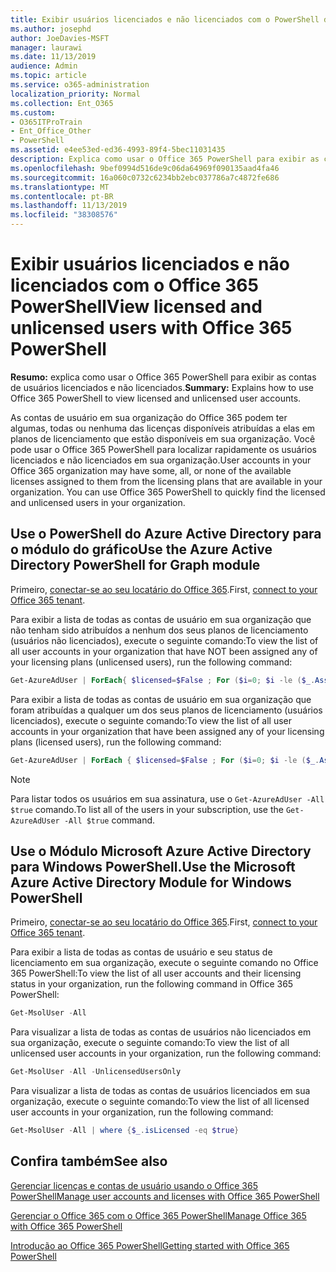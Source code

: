```yaml
---
title: Exibir usuários licenciados e não licenciados com o PowerShell do Office 365
ms.author: josephd
author: JoeDavies-MSFT
manager: laurawi
ms.date: 11/13/2019
audience: Admin
ms.topic: article
ms.service: o365-administration
localization_priority: Normal
ms.collection: Ent_O365
ms.custom:
- O365ITProTrain
- Ent_Office_Other
- PowerShell
ms.assetid: e4ee53ed-ed36-4993-89f4-5bec11031435
description: Explica como usar o Office 365 PowerShell para exibir as contas de usuários licenciados e não licenciados.
ms.openlocfilehash: 9bef0994d516de9c06da64969f090135aad4fa46
ms.sourcegitcommit: 16a060c0732c6234bb2ebc037786a7c4872fe686
ms.translationtype: MT
ms.contentlocale: pt-BR
ms.lasthandoff: 11/13/2019
ms.locfileid: "38308576"
---
```

# <a name="view-licensed-and-unlicensed-users-with-office-365-powershell"></a><span data-ttu-id="73a9c-103">Exibir usuários licenciados e não licenciados com o Office 365 PowerShell</span><span class="sxs-lookup"><span data-stu-id="73a9c-103">View licensed and unlicensed users with Office 365 PowerShell</span></span>

<span data-ttu-id="73a9c-104">**Resumo:** explica como usar o Office 365 PowerShell para exibir as contas de usuários licenciados e não licenciados.</span><span class="sxs-lookup"><span data-stu-id="73a9c-104">**Summary:** Explains how to use Office 365 PowerShell to view licensed and unlicensed user accounts.</span></span>
  
<span data-ttu-id="73a9c-p101">As contas de usuário em sua organização do Office 365 podem ter algumas, todas ou nenhuma das licenças disponíveis atribuídas a elas em planos de licenciamento que estão disponíveis em sua organização. Você pode usar o Office 365 PowerShell para localizar rapidamente os usuários licenciados e não licenciados em sua organização.</span><span class="sxs-lookup"><span data-stu-id="73a9c-p101">User accounts in your Office 365 organization may have some, all, or none of the available licenses assigned to them from the licensing plans that are available in your organization. You can use Office 365 PowerShell to quickly find the licensed and unlicensed users in your organization.</span></span>


## <a name="use-the-azure-active-directory-powershell-for-graph-module"></a><span data-ttu-id="73a9c-107">Use o PowerShell do Azure Active Directory para o módulo do gráfico</span><span class="sxs-lookup"><span data-stu-id="73a9c-107">Use the Azure Active Directory PowerShell for Graph module</span></span>

<span data-ttu-id="73a9c-108">Primeiro, [conectar-se ao seu locatário do Office 365](connect-to-office-365-powershell.md#connect-with-the-azure-active-directory-powershell-for-graph-module).</span><span class="sxs-lookup"><span data-stu-id="73a9c-108">First, [connect to your Office 365 tenant](connect-to-office-365-powershell.md#connect-with-the-azure-active-directory-powershell-for-graph-module).</span></span>
 
<span data-ttu-id="73a9c-109">Para exibir a lista de todas as contas de usuário em sua organização que não tenham sido atribuídos a nenhum dos seus planos de licenciamento (usuários não licenciados), execute o seguinte comando:</span><span class="sxs-lookup"><span data-stu-id="73a9c-109">To view the list of all user accounts in your organization that have NOT been assigned any of your licensing plans (unlicensed users), run the following command:</span></span>
  
```powershell
Get-AzureAdUser | ForEach{ $licensed=$False ; For ($i=0; $i -le ($_.AssignedLicenses | Measure).Count ; $i++) { If( [string]::IsNullOrEmpty(  $_.AssignedLicenses[$i].disabledplans ) -ne $True) { $licensed=$true } } ; If( $licensed -eq $false) { Write-Host $_.UserPrincipalName} }
```

<span data-ttu-id="73a9c-110">Para exibir a lista de todas as contas de usuário em sua organização que foram atribuídas a qualquer um dos seus planos de licenciamento (usuários licenciados), execute o seguinte comando:</span><span class="sxs-lookup"><span data-stu-id="73a9c-110">To view the list of all user accounts in your organization that have been assigned any of your licensing plans (licensed users), run the following command:</span></span>
  
```powershell
Get-AzureAdUser | ForEach { $licensed=$False ; For ($i=0; $i -le ($_.AssignedLicenses | Measure).Count ; $i++) { If( [string]::IsNullOrEmpty(  $_.AssignedLicenses[$i].disabledplans ) -ne $True) { $licensed=$true } } ; If( $licensed -eq $true) { Write-Host $_.UserPrincipalName} }
```
>[!Note]
><span data-ttu-id="73a9c-111">Para listar todos os usuários em sua assinatura, use o `Get-AzureAdUser -All $true` comando.</span><span class="sxs-lookup"><span data-stu-id="73a9c-111">To list all of the users in your subscription, use the `Get-AzureAdUser -All $true` command.</span></span>
>

## <a name="use-the-microsoft-azure-active-directory-module-for-windows-powershell"></a><span data-ttu-id="73a9c-112">Use o Módulo Microsoft Azure Active Directory para Windows PowerShell.</span><span class="sxs-lookup"><span data-stu-id="73a9c-112">Use the Microsoft Azure Active Directory Module for Windows PowerShell</span></span>

<span data-ttu-id="73a9c-113">Primeiro, [conectar-se ao seu locatário do Office 365](connect-to-office-365-powershell.md#connect-with-the-microsoft-azure-active-directory-module-for-windows-powershell).</span><span class="sxs-lookup"><span data-stu-id="73a9c-113">First, [connect to your Office 365 tenant](connect-to-office-365-powershell.md#connect-with-the-microsoft-azure-active-directory-module-for-windows-powershell).</span></span>

<span data-ttu-id="73a9c-114">Para exibir a lista de todas as contas de usuário e seu status de licenciamento em sua organização, execute o seguinte comando no Office 365 PowerShell:</span><span class="sxs-lookup"><span data-stu-id="73a9c-114">To view the list of all user accounts and their licensing status in your organization, run the following command in Office 365 PowerShell:</span></span>
  
```powershell
Get-MsolUser -All
```

<span data-ttu-id="73a9c-115">Para visualizar a lista de todas as contas de usuários não licenciados em sua organização, execute o seguinte comando:</span><span class="sxs-lookup"><span data-stu-id="73a9c-115">To view the list of all unlicensed user accounts in your organization, run the following command:</span></span>
  
```powershell
Get-MsolUser -All -UnlicensedUsersOnly
```

<span data-ttu-id="73a9c-116">Para visualizar a lista de todas as contas de usuários licenciados em sua organização, execute o seguinte comando:</span><span class="sxs-lookup"><span data-stu-id="73a9c-116">To view the list of all licensed user accounts in your organization, run the following command:</span></span>
  
```powershell
Get-MsolUser -All | where {$_.isLicensed -eq $true}
```

## <a name="see-also"></a><span data-ttu-id="73a9c-117">Confira também</span><span class="sxs-lookup"><span data-stu-id="73a9c-117">See also</span></span>

[<span data-ttu-id="73a9c-118">Gerenciar licenças e contas de usuário usando o Office 365 PowerShell</span><span class="sxs-lookup"><span data-stu-id="73a9c-118">Manage user accounts and licenses with Office 365 PowerShell</span></span>](manage-user-accounts-and-licenses-with-office-365-powershell.md)
  
[<span data-ttu-id="73a9c-119">Gerenciar o Office 365 com o Office 365 PowerShell</span><span class="sxs-lookup"><span data-stu-id="73a9c-119">Manage Office 365 with Office 365 PowerShell</span></span>](manage-office-365-with-office-365-powershell.md)
  
[<span data-ttu-id="73a9c-120">Introdução ao Office 365 PowerShell</span><span class="sxs-lookup"><span data-stu-id="73a9c-120">Getting started with Office 365 PowerShell</span></span>](getting-started-with-office-365-powershell.md)
